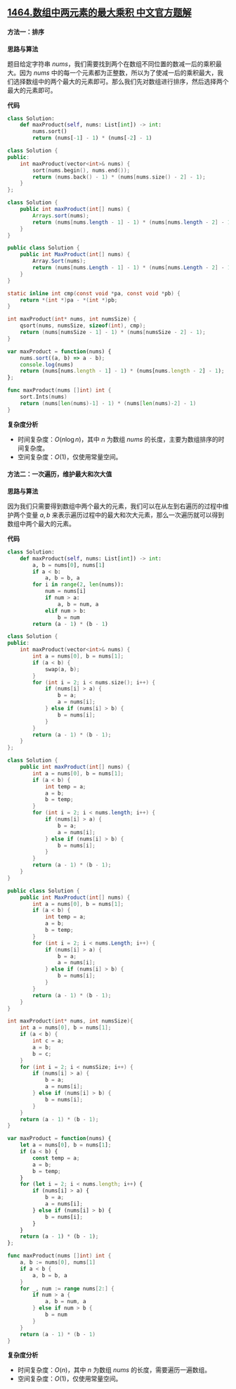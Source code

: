 ## [1464.数组中两元素的最大乘积 中文官方题解](https://leetcode.cn/problems/maximum-product-of-two-elements-in-an-array/solutions/100000/shu-zu-zhong-liang-yuan-su-de-zui-da-che-oqkf)

#### 方法一：排序

**思路与算法**

题目给定字符串 $\textit{nums}$，我们需要找到两个在数组不同位置的数减一后的乘积最大。因为 $\textit{nums}$ 中的每一个元素都为正整数，所以为了使减一后的乘积最大，我们选择数组中的两个最大的元素即可。那么我们先对数组进行排序，然后选择两个最大的元素即可。

**代码**

```Python [sol1-Python3]
class Solution:
    def maxProduct(self, nums: List[int]) -> int:
        nums.sort()
        return (nums[-1] - 1) * (nums[-2] - 1)
```

```C++ [sol1-C++]
class Solution {
public:
    int maxProduct(vector<int>& nums) {
        sort(nums.begin(), nums.end());
        return (nums.back() - 1) * (nums[nums.size() - 2] - 1);
    }
};
```

```Java [sol1-Java]
class Solution {
    public int maxProduct(int[] nums) {
        Arrays.sort(nums);
        return (nums[nums.length - 1] - 1) * (nums[nums.length - 2] - 1);
    }
}
```

```C# [sol1-C#]
public class Solution {
    public int MaxProduct(int[] nums) {
        Array.Sort(nums);
        return (nums[nums.Length - 1] - 1) * (nums[nums.Length - 2] - 1);
    }
}
```

```C [sol1-C]
static inline int cmp(const void *pa, const void *pb) {
    return *(int *)pa - *(int *)pb;
}

int maxProduct(int* nums, int numsSize) {
    qsort(nums, numsSize, sizeof(int), cmp);
    return (nums[numsSize - 1] - 1) * (nums[numsSize - 2] - 1);
}
```

```JavaScript [sol1-JavaScript]
var maxProduct = function(nums) {
    nums.sort((a, b) => a - b);
    console.log(nums)
    return (nums[nums.length - 1] - 1) * (nums[nums.length - 2] - 1);
};
```

```go [sol1-Golang]
func maxProduct(nums []int) int {
    sort.Ints(nums)
    return (nums[len(nums)-1] - 1) * (nums[len(nums)-2] - 1)
}
```

**复杂度分析**

- 时间复杂度：$O(n \log n)$，其中 $n$ 为数组 $\textit{nums}$ 的长度，主要为数组排序的时间复杂度。
- 空间复杂度：$O(1)$，仅使用常量空间。

#### 方法二：一次遍历，维护最大和次大值

**思路与算法**

因为我们只需要得到数组中两个最大的元素，我们可以在从左到右遍历的过程中维护两个变量 $a,b$ 来表示遍历过程中的最大和次大元素，那么一次遍历就可以得到数组中两个最大的元素。

**代码**

```Python [sol2-Python3]
class Solution:
    def maxProduct(self, nums: List[int]) -> int:
        a, b = nums[0], nums[1]
        if a < b:
            a, b = b, a
        for i in range(2, len(nums)):
            num = nums[i]
            if num > a:
                a, b = num, a
            elif num > b:
                b = num
        return (a - 1) * (b - 1)
```

```C++ [sol2-C++]
class Solution {
public:
    int maxProduct(vector<int>& nums) {
        int a = nums[0], b = nums[1];
        if (a < b) {
            swap(a, b);
        }
        for (int i = 2; i < nums.size(); i++) {
            if (nums[i] > a) {
                b = a;
                a = nums[i];
            } else if (nums[i] > b) {
                b = nums[i];
            }
        }
        return (a - 1) * (b - 1);
    }
};
```

```Java [sol2-Java]
class Solution {
    public int maxProduct(int[] nums) {
        int a = nums[0], b = nums[1];
        if (a < b) {
            int temp = a;
            a = b;
            b = temp;
        }
        for (int i = 2; i < nums.length; i++) {
            if (nums[i] > a) {
                b = a;
                a = nums[i];
            } else if (nums[i] > b) {
                b = nums[i];
            }
        }
        return (a - 1) * (b - 1);
    }
}
```

```C# [sol2-C#]
public class Solution {
    public int MaxProduct(int[] nums) {
        int a = nums[0], b = nums[1];
        if (a < b) {
            int temp = a;
            a = b;
            b = temp;
        }
        for (int i = 2; i < nums.Length; i++) {
            if (nums[i] > a) {
                b = a;
                a = nums[i];
            } else if (nums[i] > b) {
                b = nums[i];
            }
        }
        return (a - 1) * (b - 1);
    }
}
```

```C [sol2-C]
int maxProduct(int* nums, int numsSize){
    int a = nums[0], b = nums[1];
    if (a < b) {
        int c = a;
        a = b;
        b = c;
    }
    for (int i = 2; i < numsSize; i++) {
        if (nums[i] > a) {
            b = a;
            a = nums[i];
        } else if (nums[i] > b) {
            b = nums[i];
        }
    }
    return (a - 1) * (b - 1);
}
```

```JavaScript [sol2-JavaScript]
var maxProduct = function(nums) {
    let a = nums[0], b = nums[1];
    if (a < b) {
        const temp = a;
        a = b;
        b = temp;
    }
    for (let i = 2; i < nums.length; i++) {
        if (nums[i] > a) {
            b = a;
            a = nums[i];
        } else if (nums[i] > b) {
            b = nums[i];
        }
    }
    return (a - 1) * (b - 1);
};
```

```go [sol2-Golang]
func maxProduct(nums []int) int {
    a, b := nums[0], nums[1]
    if a < b {
        a, b = b, a
    }
    for _, num := range nums[2:] {
        if num > a {
            a, b = num, a
        } else if num > b {
            b = num
        }
    }
    return (a - 1) * (b - 1)
}
```

**复杂度分析**

- 时间复杂度：$O(n)$，其中 $n$ 为数组 $\textit{nums}$ 的长度，需要遍历一遍数组。
- 空间复杂度：$O(1)$，仅使用常量空间。